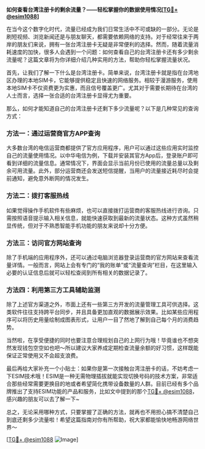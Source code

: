 **如何查看台湾注册卡的剩余流量？——轻松掌握你的数据使用情况[[TG💪+ @esim1088](https://t.me/s/esim1088)]**

在当今这个数字化时代，流量已经成为我们日常生活中不可或缺的一部分。无论是刷短视频、浏览新闻还是与朋友聊天，都需要依赖网络的支持。对于经常往来于两岸的朋友们来说，拥有一张台湾注册卡无疑是非常便利的选择。然而，随着流量消耗速度的加快，很多人会遇到一个问题：如何查看自己的台湾注册卡还有多少剩余流量呢？这篇文章将为你详细介绍几种实用的方法，帮助你轻松掌握流量状况。

首先，让我们了解一下什么是台湾注册卡。简单来说，台湾注册卡就是指在台湾地区办理的本地SIM卡，它能够提供稳定且快速的网络服务。相较于漫游服务，使用本地SIM卡不仅资费更为实惠，而且信号覆盖更广。尤其对于需要长期待在台湾的人士而言，选择一张合适的台湾注册卡显得尤为重要。

那么，如何才能知道自己的台湾注册卡还剩下多少流量呢？以下是几种常见的查询方式：

### 方法一：通过运营商官方APP查询

大多数台湾的电信运营商都提供了官方应用程序，用户可以通过这些应用实时监控自己的流量使用情况。以中华电信为例，下载并安装其官方App后，登录账户即可看到详细的流量信息。通常情况下，界面会显示当前月份已使用的流量总量以及剩余可用流量。此外，部分运营商还会发送短信提醒，当用户的流量接近耗尽时会提前通知，避免意外断网的情况发生。

### 方法二：拨打客服热线

如果觉得操作手机软件有些麻烦，也可以直接拨打运营商的客服热线进行咨询。只需按照语音提示输入相关信息，就能快速获取到最新的流量状态。这种方式虽然稍显传统，但对于不熟悉智能手机功能的朋友来说却十分方便。

### 方法三：访问官方网站查询

除了手机端的应用程序外，还可以通过电脑浏览器登录运营商的官方网站来查看流量详情。一般而言，网站上会有专门的“我的账单”或“流量查询”栏目，在这里输入必要的认证信息后就可以轻松查阅到所有相关的数据记录了。

### 方法四：利用第三方工具辅助监测

除了上述官方渠道之外，市面上还有一些第三方开发的流量管理工具可供选择。这类软件往往支持跨平台同步，并且具备更加直观的数据展示效果。比如某些应用程序可以将历史用量绘制成图表形式，让用户一目了然地了解到自己每个月的消费趋势。

当然啦，在享受便捷的同时也要注意合理规划自己的上网行为哦！毕竟谁也不想突然发现钱包空空如也吧～所以建议大家养成定期检查流量余额的好习惯，这样既能保证正常使用又不会超支浪费。

最后再给大家补充一个小贴士：如果你是第一次接触台湾注册卡的话，不妨考虑一下ESIM技术哦！ESIM是一种无需物理插拔就能实现切换号码的技术方案，非常适合那些经常需要更换目的地或者希望简化携带设备数量的人群。目前已经有多个品牌推出了支持ESIM功能的产品和服务，比如文中提到的那个[TG💪+ @esim1088](https://t.me/s/esim1088)，感兴趣的朋友可以去了解一下~

总之，无论采用哪种方式，只要掌握了正确的方法，就再也不用担心搞不清楚自己到底还剩多少流量啦！希望这篇指南对你有所帮助，祝大家都能愉快地畅游网络世界～ 

[[TG💪+ @esim1088](https://t.me/s/esim1088) ![Image](https://i.postimg.cc/4NQfJmqS/Snipaste-2025-05-13-00-14-12.png)]